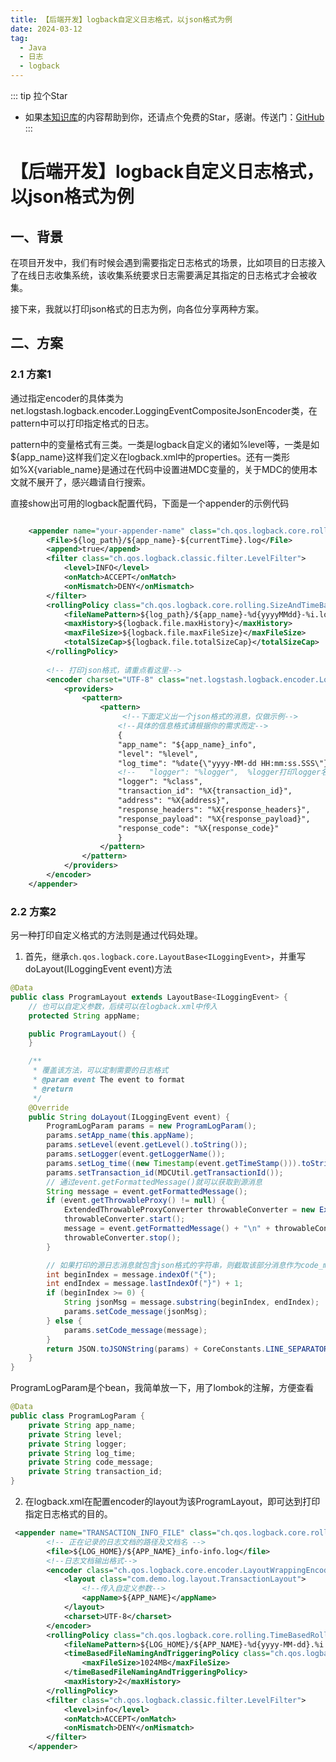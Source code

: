 ```yaml
---
title: 【后端开发】logback自定义日志格式，以json格式为例
date: 2024-03-12
tag: 
  - Java
  - 日志
  - logback
---
```

::: tip 拉个Star
- 如果<a href='https://github.com/shzyjbr/person-database' target='blank'>本知识库</a>的内容帮助到你，还请点个免费的Star，感谢。传送门：<a href='https://github.com/shzyjbr/person-database' target='blank'>GitHub</a>
:::
# 【后端开发】logback自定义日志格式，以json格式为例

## 一、背景

在项目开发中，我们有时候会遇到需要指定日志格式的场景，比如项目的日志接入了在线日志收集系统，该收集系统要求日志需要满足其指定的日志格式才会被收集。

接下来，我就以打印json格式的日志为例，向各位分享两种方案。

## 二、方案

### 2.1 方案1

通过指定encoder的具体类为net.logstash.logback.encoder.LoggingEventCompositeJsonEncoder类，在pattern中可以打印指定格式的日志。

pattern中的变量格式有三类。一类是logback自定义的诸如%level等，一类是如${app_name}这样我们定义在logback.xml中的properties。还有一类形如%X{variable_name}是通过在代码中设置进MDC变量的，关于MDC的使用本文就不展开了，感兴趣请自行搜索。

直接show出可用的logback配置代码，下面是一个appender的示例代码

```xml

    <appender name="your-appender-name" class="ch.qos.logback.core.rolling.RollingFileAppender">
        <File>${log_path}/${app_name}-${currentTime}.log</File>
        <append>true</append>
        <filter class="ch.qos.logback.classic.filter.LevelFilter">
            <level>INFO</level>
            <onMatch>ACCEPT</onMatch>
            <onMismatch>DENY</onMismatch>
        </filter>
        <rollingPolicy class="ch.qos.logback.core.rolling.SizeAndTimeBasedRollingPolicy">
            <fileNamePattern>${log_path}/${app_name}-%d{yyyyMMdd}-%i.log</fileNamePattern>
            <maxHistory>${logback.file.maxHistory}</maxHistory>
            <maxFileSize>${logback.file.maxFileSize}</maxFileSize>
            <totalSizeCap>${logback.file.totalSizeCap}</totalSizeCap>
        </rollingPolicy>
        
        <!-- 打印json格式，请重点看这里-->
        <encoder charset="UTF-8" class="net.logstash.logback.encoder.LoggingEventCompositeJsonEncoder">
            <providers>
                <pattern>
                    <pattern>
                         <!--下面定义出一个json格式的消息，仅做示例-->
                        <!--具体的信息格式请根据你的需求而定-->
                        {
                        "app_name": "${app_name}_info",
                        "level": "%level",
                        "log_time": "%date{\"yyyy-MM-dd HH:mm:ss.SSS\"}",
                        <!--   "logger": "%logger",  %logger打印logger名字， %class打印具体类名-->
                        "logger": "%class",
                        "transaction_id": "%X{transaction_id}",
                        "address": "%X{address}",
                        "response_headers": "%X{response_headers}",
                        "response_payload": "%X{response_payload}",
                        "response_code": "%X{response_code}"
                        }
                    </pattern>
                </pattern>
            </providers>
        </encoder>
    </appender>

```



### 2.2 方案2

另一种打印自定义格式的方法则是通过代码处理。

1. 首先，继承`ch.qos.logback.core.LayoutBase<ILoggingEvent>`，并重写doLayout(ILoggingEvent event)方法

```java
@Data
public class ProgramLayout extends LayoutBase<ILoggingEvent> {
    // 也可以自定义参数，后续可以在logback.xml中传入
    protected String appName;

    public ProgramLayout() {
    }

    /**
     * 覆盖该方法，可以定制需要的日志格式
     * @param event The event to format
     * @return
     */
    @Override
    public String doLayout(ILoggingEvent event) {
        ProgramLogParam params = new ProgramLogParam();
        params.setApp_name(this.appName);
        params.setLevel(event.getLevel().toString());
        params.setLogger(event.getLoggerName());
        params.setLog_time((new Timestamp(event.getTimeStamp())).toString());
        params.setTransaction_id(MDCUtil.getTransactionId());
        // 通过event.getFormattedMessage()就可以获取到源消息
        String message = event.getFormattedMessage();
        if (event.getThrowableProxy() != null) {
            ExtendedThrowableProxyConverter throwableConverter = new ExtendedThrowableProxyConverter();
            throwableConverter.start();
            message = event.getFormattedMessage() + "\n" + throwableConverter.convert(event);
            throwableConverter.stop();
        }

		// 如果打印的源日志消息就包含json格式的字符串，则截取该部分消息作为code_message
        int beginIndex = message.indexOf("{");
        int endIndex = message.lastIndexOf("}") + 1;
        if (beginIndex >= 0) {
            String jsonMsg = message.substring(beginIndex, endIndex);
            params.setCode_message(jsonMsg);
        } else {
            params.setCode_message(message);
        }
        return JSON.toJSONString(params) + CoreConstants.LINE_SEPARATOR;
    }
}
```

ProgramLogParam是个bean，我简单放一下，用了lombok的注解，方便查看

```java
@Data
public class ProgramLogParam {
    private String app_name;
    private String level;
    private String logger;
    private String log_time;
    private String code_message;
    private String transaction_id;
}
```

2. 在logback.xml在配置encoder的layout为该ProgramLayout，即可达到打印指定日志格式的目的。

```xml
 <appender name="TRANSACTION_INFO_FILE" class="ch.qos.logback.core.rolling.RollingFileAppender">
        <!-- 正在记录的日志文档的路径及文档名 -->
        <file>${LOG_HOME}/${APP_NAME}_info-info.log</file>
        <!--日志文档输出格式-->
        <encoder class="ch.qos.logback.core.encoder.LayoutWrappingEncoder">
            <layout class="com.demo.log.layout.TransactionLayout">
                <!--传入自定义参数-->
                <appName>${APP_NAME}</appName>
            </layout>
            <charset>UTF-8</charset>
        </encoder>
        <rollingPolicy class="ch.qos.logback.core.rolling.TimeBasedRollingPolicy">
            <fileNamePattern>${LOG_HOME}/${APP_NAME}-%d{yyyy-MM-dd}.%i.log</fileNamePattern>
            <timeBasedFileNamingAndTriggeringPolicy class="ch.qos.logback.core.rolling.SizeAndTimeBasedFNATP">
                <maxFileSize>1024MB</maxFileSize>
            </timeBasedFileNamingAndTriggeringPolicy>
            <maxHistory>2</maxHistory>
        </rollingPolicy>
        <filter class="ch.qos.logback.classic.filter.LevelFilter">
            <level>info</level>
            <onMatch>ACCEPT</onMatch>
            <onMismatch>DENY</onMismatch>
        </filter>
    </appender>
```


